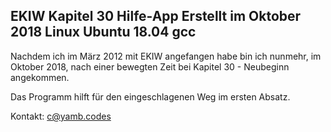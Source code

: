EKIW Kapitel 30 Hilfe-App 
Erstellt im Oktober 2018
Linux Ubuntu 18.04 gcc
----------------------------------------------------

Nachdem ich im März 2012 mit EKIW angefangen habe bin ich 
nunmehr, im Oktober 2018, nach einer bewegten Zeit bei 
Kapitel 30 - Neubeginn angekommen. 

Das Programm hilft für den eingeschlagenen Weg im ersten 
Absatz.

Kontakt: c@yamb.codes
